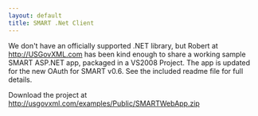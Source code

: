 ```yaml
---
layout: default
title: SMART .Net Client 
---
```


We don't have an officially supported .NET library, but Robert at
<http://USGovXML.com> has been kind enough to share a working sample
SMART ASP.NET app, packaged in a VS2008 Project. The app is updated for
the new OAuth for SMART v0.6. See the included readme file for full
details.

Download the project at <http://usgovxml.com/examples/Public/SMARTWebApp.zip>

